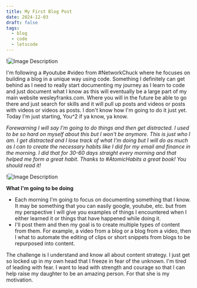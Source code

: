 ```yaml
---
title: My First Blog Post
date: 2024-12-03
draft: false
tags:
  - blog
  - code
  - letscode
---
```

!![Image Description](images/Attachments/Pasted%20image%2020241204180958.png)

I'm following a #youtube #video from #NetworkChuck where he focuses on building a blog in a unique way using code. Something I definitely can get behind as I need to really start documenting my journey as I learn to code and just document what I know as this will eventually be a large part of my main website wesleyfranks.com. Where you will in the future be able to go there and just search for skills and it will pull up posts and videos or posts with videos or videos as posts. I don't know how I'm going to do it just yet. Today I'm just starting, You^2 if ya know, ya know. 

*Forewarning I will say I'm going to do things and then get distracted. I used to be so hard on myself about this but I won't be anymore. This is just who I am. I get distracted and I lose track of what I'm doing but I will do as much as I can to create the necessary habits like I did for my email and finance in the morning. I did that for 30-60 days straight every morning and that helped me form a great habit. Thanks to #AtomicHabits a great book! You should read it!*


!![Image Description](images/Attachments/Pasted%20image%2020241204142535.png)

**What I'm going to be doing**

* Each morning I'm going to focus on documenting something that I know. It may be something that you can easily google, youtube, etc. but from my perspective I will give you examples of things I encountered when I either learned it or things that have happened while doing it. 
* I'll post them and then my goal is to create multiple types of content from them. For example, a video from a blog or a blog from a video, then I what to automate the editing of clips or short snippets from blogs to be repurposed into content. 

The challenge is I understand and know all about content strategy. I just get so locked up in my own head that I freeze in fear of the unknown. I'm tired of leading with fear. I want to lead with strength and courage so that I can help raise my daughter to be an amazing person. For that she is my motivation. 